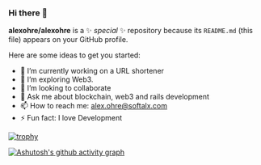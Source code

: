 

### Hi there 👋

**alexohre/alexohre** is a ✨ _special_ ✨ repository because its `README.md` (this file) appears on your GitHub profile.

Here are some ideas to get you started:

- 🔭 I’m currently working on a URL shortener
- 🌱 I’m exploring Web3.
- 👯 I’m looking to collaborate
- 💬 Ask me about blockchain, web3 and rails development
- 📫 How to reach me: alex.ohre@softalx.com
- ⚡ Fun fact: I love Development

[![trophy](https://github-profile-trophy.vercel.app/?username=alexohre&theme=monokai)](https://github.com/ryo-ma/github-profile-trophy)


[![Ashutosh's github activity graph](https://github-readme-activity-graph.vercel.app/graph?username=alexohre&theme=react)](https://github.com/ashutosh00710/github-readme-activity-graph)
